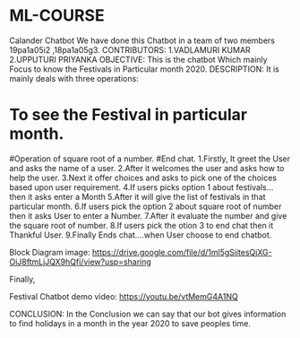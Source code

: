 # ML-COURSE
Calander Chatbot
We have done this Chatbot in a team of two members 19pa1a05i2 ,18pa1a05g3.
CONTRIBUTORS:
1.VADLAMURI KUMAR
2.UPPUTURI PRIYANKA
OBJECTIVE:
This is the chatbot Which mainly Focus to know the Festivals in Particular month 2020.
DESCRIPTION:
It is mainly deals with three operations:
# To see the Festival in particular month.
#Operation of square root of a number.
#End chat.
1.Firstly, It greet the User and asks the name of a user.
2.After it welcomes the user and asks how to help the user.
3.Next it offer choices and asks to pick one of the choices based upon user requirement.
4.If users picks option 1 about festivals... then it asks enter a Month
5.After it will give the list of festivals in that particular month.
6.If users pick the option 2 about square root of number then it asks User to enter a Number.
7.After it evaluate the number and give the square root of number. 
8.If users pick the otion 3 to end chat then it Thankful User. 
9.Finally Ends chat....when User choose to end chatbot.

Block Diagram image:
https://drive.google.com/file/d/1ml5gSiitesQjXG-OiJ8ftmLjJQX9hQfi/view?usp=sharing

Finally,

Festival Chatbot demo video:
https://youtu.be/vtMemG4A1NQ

CONCLUSION:
In the Conclusion we can say that our bot gives information to find holidays in a month in the year 2020 to save peoples time.

